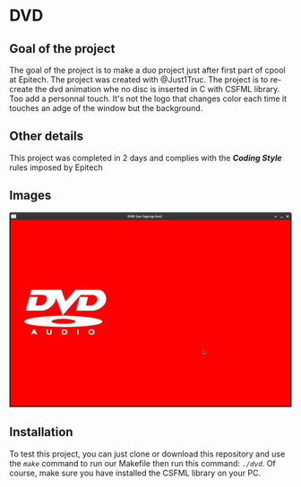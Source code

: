 # DVD

## Goal of the project
The goal of the project is to make a duo project just after first part of cpool at Epitech. The project was created with @Just1Truc. The project is to re-create the dvd animation whe no disc is inserted in C with CSFML library. Too add a personnal touch. It's not the logo that changes color each time it touches an adge of the window but the background.

## Other details
This project was completed in 2 days and complies with the ***Coding Style*** rules imposed by Epitech

## Images
![](./presentations_images/window_pres.png)

## Installation
To test this project, you can just clone or download this repository and use the *``make``* command to run our Makefile then run this command: *``./dvd``*. Of course, make sure you have installed the CSFML library on your PC.
